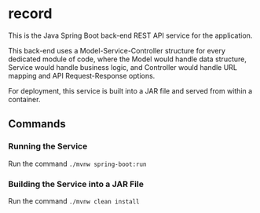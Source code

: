 # record

This is the Java Spring Boot back-end REST API service for the application. 

This back-end uses a Model-Service-Controller structure for every dedicated module of code, where the Model would handle data structure, Service would handle business logic, and Controller would handle URL mapping and API Request-Response options. 

For deployment, this service is built into a JAR file and served from within a container. 

## Commands

### Running the Service

Run the command `./mvnw spring-boot:run`

### Building the Service into a JAR File

Run the command `./mvnw clean install`